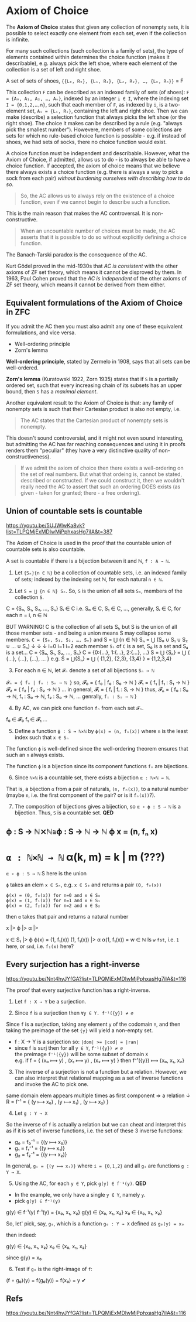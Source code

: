 # Axiom of Choice

The **Axiom of Choice** states that given any collection of nonempty sets, it is possible to select exactly one element from each set, even if the collection is infinite.

For many such collections (such collection is a family of sets), the type of elements contained within determines the choice function (makes it describable), e.g. always pick the left shoe, where each element of the collection is a set of left and right shoe.

A set of sets of shoes, `{{L₀, R₀}, {L₁, R₁}, {L₂, R₂}, …, {Lₙ, Rₙ}}` = F

This collection `F` can be described as an indexed family of sets (of shoes): `F = {A₀, A₁, A₂, …, Aₙ}`, indexed by an integer `i ∈ I`, where the indexing set `I = {0,1,2,…,n}`, such that each member of `F`, as indexed by `i`, is a two-element set, `Aᵢ = {Lᵢ, Rᵢ}`, containing the left and right shoe. Then we can make (describe) a selection function that always picks the left shoe (or the right shoe). The choice it makes can be described by a rule (e.g. "always pick the smallest number"). Howevere, members of some collections are sets for which no rule-based choice function is possible - e.g. if instead of shoes, we had sets of socks, there no choice function would exist.

A choice function must be independent and describable. However, what the Axiom of Choice, if admitted, allows us to do - is to always be able to have a choice function. If accepted, the axiom of choice means that we believe there always exists a choice function (e.g. there is always a way to pick a sock from each pair) *without burdening ourselves with describing how to do so*.

>So, the AC allows us to always rely on the existence of a choice function, even if we cannot begin to describe such a function.

This is the main reason that makes the AC controversal. It is non-constructive.
>When an uncountable number of choices must be made, the AC asserts that it is possible to do so without explicitly defining a choice function.

The Banach-Tarski paradox is the consequence of the AC.

Kurt Gödel proved in the mid-1930s that *AC is consistent* with the other axioms of ZF set theory, which means it cannot be disproved by them. In 1963, Paul Cohen proved that the *AC is independent* of the other axioms of ZF set theory, which means it cannot be derived from them either.

## Equivalent formulations of the Axiom of Choice in ZFC

If you admit the AC then you must also admit any one of these equivalent formulations, and vice versa.
- Well-ordering principle
- Zorn's lemma

**Well-ordering principle**, stated by Zermelo in 1908, says that all sets can be well-ordered.

**Zorn's lemma** (Kuratowski 1922, Zorn 1935) states that if `S` is a partially ordered set, such that every increasing chain of its subsets has an upper bound, then `S` has a *maximal element*.

Another equivalent result to the Axiom of Choice is that: any family of nonempty sets is such that their Cartesian product is also not empty, i.e. 
>The AC states that the Cartesian product of nonempty sets is nonempty.

This doesn't sound controversial, and it might not even sound interesting, but admitting the AC has far reaching consequences and using it in proofs renders them "peculiar" (they have a very distinctive quality of non-constructiveness).


>If we admit the axiom of choice then there exists a well-ordering on the set of real numbers.
But what that ordeing is, cannot be stated, described or constructed. If we could construct it, then we wouldn't really need the AC to assert that such an ordering DOES exists (as given - taken for granted; there - a free ordering).





## Union of countable sets is countable

https://youtu.be/5UJWIwKa8vk?list=TLPQMjExMDIwMjPphxasHg7iIA&t=387

The Axiom of Choice is used in the proof that the countable union of countable sets is also countable.

A set is countable if there is a bijection between it and ℕ, `f : A → ℕ`.

1. Let `{Sₙ}{n ∈ ℕ}` be a collection of countable sets, i.e. an indexed family of sets; indexed by the indexing set ℕ, for each natural `n ∈ ℕ`.

2. Let `S = ⋃ {n ∈ ℕ} Sₙ`. So, `S` is the union of all sets `Sₙ`, members of the collection `S`.

C = {S₀, S₁, S₂, …, Sₙ}
Sᵢ ∈ C i.e. S₀ ∈ C, S₁ ∈ C, …, generally, Sᵢ ∈ C, for each n = i, n ∈ ℕ

BUT WARNING! C is the collection of all sets Sᵢ, but S is the union of all those member sets - and being a union means S may collapse some members.
`C = {S₀, S₁, S₂, …, Sₙ}`
and
S = ⋃ {n ∈ ℕ} Sₙ
  = ⋃ (S₀ ∪ S₁ ∪ S₂ ∪ … ∪ Sₙ)
        ↓    ↓    ↓
       i=0  i=1  i=2
each member `Sᵢ` of `C` is a set, S₀ is a set and S₄ is a set…
C = {S₀, S₁, S₂, …, Sₙ}
C = {0:{…}, 1:{…}, 2:{…}, …}
S = ⋃ {Sₙ} = ⋃ { {…}, {…}, {…}, … }
e.g. S = ⋃{Sₙ} = ⋃ { {1,2}, {2,3}, {3,4} } = {1,2,3,4}

3. For each n ∈ ℕ, let `𝓕ₙ` denote a set of all bijections `Sₙ → ℕ`

`𝓕ₙ = { fₙ | fₙ : Sₙ → ℕ }`
so,
𝓕₀ = { f₀ | f₀ : S₀ → ℕ }
𝓕₁ = { f₁ | f₁ : S₁ → ℕ }
𝓕₂ = { f₂ | f₂ : S₂ → ℕ }
…
in general,
𝓕ᵢ = { fᵢ | fᵢ : Sᵢ → ℕ }
thus,
𝓕ₙ = { f₀ : S₀ → ℕ, f₁ : S₀ → ℕ, f₂ : S₀ → ℕ, … genrally, `fᵢ : Sᵢ → ℕ` }

4. By AC, we can pick one function `fₙ` from each set `𝓕ₙ`.

f₀ ∈ 𝓕₀
f₁ ∈ 𝓕₁
…

5. Define a function `ϕ : S → ℕ⨯ℕ` by `ϕ(x) = (n, fₙ(x))`
   where `n` is the least index such that `x ∈ Sₙ`

The function `ϕ` is well-defined since the well-ordering theorem ensures that such an `n` always exists.

The function `ϕ` is a bijection since its component functions `fₙ` are bijections.

6. Since `ℕ⨯ℕ` is a countable set, there exists a bijection `α : ℕ⨯ℕ → ℕ`.

That is, a bijection `α` from a pair of naturals, `(n, fₙ(x))`, to a natural number (maybe `n`, i.e. the first component of the pair? or is it `fₙ(x))`?).

7. The composition of bijections gives a bijection, so `α ∘ ϕ : S → ℕ` is a bijection. Thus, `S` is a countable set. 
__QED__


ϕ : S → ℕ⨯ℕ` ≅ `ϕ : S → ℕ → ℕ
ϕ x = (n, fₙ x)
--------------------------------
`α : ℕ⨯ℕ → ℕ`
α(k, m) = k | m (???)
================================
`α ∘ ϕ : S → ℕ`
S here is the union


`ϕ` takes an elem `x ∈ Sₙ`, e.g. `x ∈ S₀` and returns a pair `(0, f₀(x))`

    ϕ(x) = (0, f₀(x)) for n=0 and x ∈ S₀
    ϕ(x) = (1, f₁(x)) for n=1 and x ∈ S₁
    ϕ(x) = (2, f₂(x)) for n=2 and x ∈ S₂

then `α` takes that pair and returns a natural number

  x |> ϕ |> α |> 

  x ∈ S₁ |> ϕ
            ϕ(x) = (1, f₁(x))
                  (1, f₁(x)) |> α
                                α(1, f₁(x)) = w ∈ ℕ
              Is `w` `fst`, i.e. `1` here,
                      or `snd`, i.e. `f₁(x)` here?


## Every surjection has a right-inverse

https://youtu.be/Nnt4hyJYfGA?list=TLPQMjExMDIwMjPphxasHg7iIA&t=116

The proof that every surjective function has a right-inverse.

1. Let `f : X → Y` be a surjection.

2. Since `f` is a surjection then `∀y ∈ Y. f⁻¹({y}) ≠ ∅`

Since `f` is a surjection, taking any element `y` of the codomain `Y`, and then taking the preimage of the set `{y}` will yield a non-empty set.

- f : X → Y is a surjection so: `|dom| >= |cod| = |ran|`
- since f is surj then for all `y ∈ Y`, `f⁻¹({y}) ≠ ∅`    
  the preimage `f⁻¹({y})` will be some subset of domain `X`     
  e.g. if   f = { (x₀ ⟼ y)
                , (x₁ ⟼ y)
                , (x₂ ⟼ y)
                }
  then      f⁻¹({y}) ⟼ {x₀, x₁, x₂}


3. The inverse of a surjection is not a function but a relation. However, we can also interpret that relational mapping as a set of inverse functions and invoke the AC to pick one.


same domain elem appears multiple times as first component ⇒ a relation
             ↓
R = f⁻¹ = { (y ⟼ x₀)
          , (y ⟼ x₁)
          , (y ⟼ x₂)
          }


4. Let `g : Y → X`

So the inverse of `f` is actually a relation but we can cheat and interpret this as if it is set of inverse functions, i.e. the set of these 3 inverse functions:
- g₀ = f₀⁻¹ = {(y ⟼ x₀)}
- g₁ = f₁⁻¹ = {(y ⟼ x₁)}
- g₂ = f₂⁻¹ = {(y ⟼ x₂)}

In general, `gᵢ = {(y ⟼ xᵢ)}` where `i = {0,1,2}` and
all `gᵢ` are functions `g : Y → X`.


5. Using the AC, for each `y ∈ Y`, pick `g(y) ∈ f⁻¹(y)`. __QED__

- In the example, we only have a single `y ∈ Y`, namely `y`. 
- pick `g(y) ∈ f⁻¹(y)`

g(y) ∈ f⁻¹(y)
       f⁻¹(y) = {x₀, x₁, x₂}
g(y) ∈          {x₀, x₁, x₂}
x₀   ∈          {x₀, x₁, x₂}

So, let' pick, say, `g₀`, which is a function 
`g₀ : Y → X` defined as
`g₀(y) = x₀`

then indeed:

g(y) ∈ {x₀, x₁, x₂}
x₀   ∈ {x₀, x₁, x₂}

since g(y) = x₀

6. Test if `g₀` is the right-image of `f`:

(f ∘ g₀)(y) = f(g₀(y)) = f(x₀) = y      ✔




## Refs

https://youtu.be/Nnt4hyJYfGA?list=TLPQMjExMDIwMjPphxasHg7iIA&t=116
